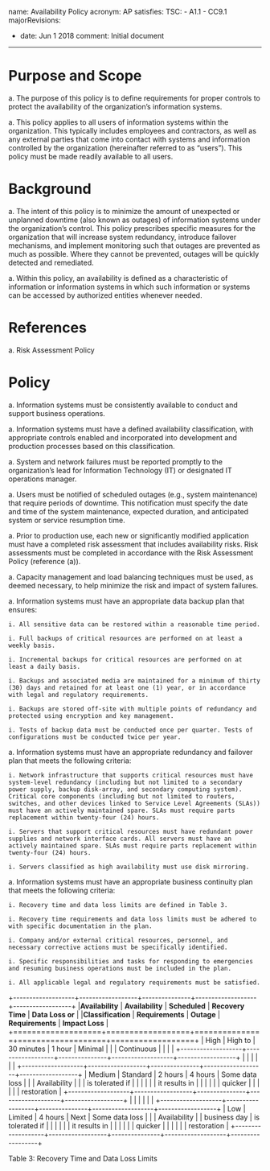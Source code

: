 
name: Availability Policy
acronym: AP
satisfies:
  TSC:
    - A1.1
    - CC9.1
majorRevisions:
  - date: Jun 1 2018
    comment: Initial document
---

# Purpose and Scope

a. The purpose of this policy is to define requirements for proper controls to protect the availability of the organization’s information systems.

a. This policy applies to all users of information systems within the organization. This typically includes employees and contractors, as well as any external parties that come into contact with systems and information controlled by the organization (hereinafter referred to as “users”). This policy must be made readily available to all users.

# Background

a. The intent of this policy is to minimize the amount of unexpected or unplanned downtime (also known as outages) of information systems under the organization’s control. This policy prescribes specific measures for the organization that will increase system redundancy, introduce failover mechanisms, and implement monitoring such that outages are prevented as much as possible. Where they cannot be prevented, outages will be quickly detected and remediated.

a. Within this policy, an availability is defined as a characteristic of information or information systems in which such information or systems can be accessed by authorized entities whenever needed.

# References

a. Risk Assessment Policy

# Policy

a. Information systems must be consistently available to conduct and support business operations.

a. Information systems must have a defined availability classification, with appropriate controls enabled and incorporated into development and production processes based on this classification.

a. System and network failures must be reported promptly to the organization’s lead for Information Technology (IT) or designated IT operations manager.

a. Users must be notified of scheduled outages (e.g., system maintenance) that require periods of downtime. This notification must specify the date and time of the system maintenance, expected duration, and anticipated system or service resumption time.

a. Prior to production use, each new or significantly modified application must have a completed risk assessment that includes availability risks. Risk assessments must be completed in accordance with the Risk Assessment Policy (reference (a)).

a. Capacity management and load balancing techniques must be used, as deemed necessary, to help minimize the risk and impact of system failures.

a. Information systems  must have an appropriate data backup plan that ensures:

    i. All sensitive data can be restored within a reasonable time period.

    i. Full backups of critical resources are performed on at least a weekly basis.

    i. Incremental backups for critical resources are performed on at least a daily basis.

    i. Backups and associated media are maintained for a minimum of thirty (30) days and retained for at least one (1) year, or in accordance with legal and regulatory requirements.

    i. Backups are stored off-site with multiple points of redundancy and protected using encryption and key management.

    i. Tests of backup data must be conducted once per quarter. Tests of configurations must be conducted twice per year.

a. Information systems  must have an appropriate redundancy and failover plan that meets the following criteria:

    i. Network infrastructure that supports critical resources must have system-level redundancy (including but not limited to a secondary power supply, backup disk-array, and secondary computing system). Critical core components (including but not limited to routers, switches, and other devices linked to Service Level Agreements (SLAs)) must have an actively maintained spare. SLAs must require parts replacement within twenty-four (24) hours.

    i. Servers that support critical resources must have redundant power supplies and network interface cards. All servers must have an actively maintained spare. SLAs must require parts replacement within twenty-four (24) hours.

    i. Servers classified as high availability must use disk mirroring.

a. Information systems must have an appropriate business continuity plan that meets the following criteria:

    i. Recovery time and data loss limits are defined in Table 3. 

    i. Recovery time requirements and data loss limits must be adhered to with specific documentation in the plan.

    i. Company and/or external critical resources, personnel, and necessary corrective actions must be specifically identified.

    i. Specific responsibilities and tasks for responding to emergencies and resuming business operations must be included in the plan.

    i. All applicable legal and regulatory requirements must be satisfied.

+-------------------+------------------+---------------+-------------------+------------------+
|**Availability**   | **Availability** | **Scheduled** | **Recovery Time** | **Data Loss or** |
|**Classification** | **Requirements** | **Outage**    | **Requirements**  | **Impact Loss**  |
+===================+==================+===============+===================+==================+
| High              | High to          | 30 minutes    | 1 hour            | Minimal          |
|                   | Continuous       |               |                   |                  |
+-------------------+------------------+---------------+-------------------+------------------+
|                   |                  |               |                   |                  |
+-------------------+------------------+---------------+-------------------+------------------+
| Medium            | Standard         | 2 hours       | 4 hours           | Some data loss   |
|                   | Availability     |               |                   | is tolerated if  |
|                   |                  |               |                   | it results in    |
|                   |                  |               |                   | quicker          |
|                   |                  |               |                   | restoration      |
+-------------------+------------------+---------------+-------------------+------------------+
|                   |                  |               |                   |                  |
+-------------------+------------------+---------------+-------------------+------------------+
| Low               | Limited          | 4 hours       | Next              | Some data loss   |
|                   | Availability     |               | business day      | is tolerated if  |
|                   |                  |               |                   | it results in    |
|                   |                  |               |                   | quicker          |
|                   |                  |               |                   | restoration      |
+-------------------+------------------+---------------+-------------------+------------------+

Table 3: Recovery Time and Data Loss Limits 
